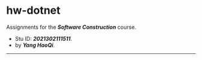 # hw-dotnet
Assignments for the ***Software Construction*** course. 
- Stu ID: ***2021302111511***. 
- by ***Yang HaoQi***.
---
